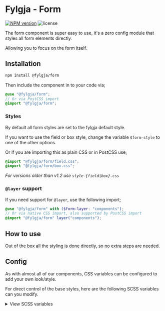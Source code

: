 # Fylgja - Form

[![NPM version](https://img.shields.io/npm/v/@fylgja/form.svg)](https://www.npmjs.org/package/@fylgja/form)
![license](https://img.shields.io/github/license/fylgja/fylgja)

The form component is super easy to use,
it's a zero config module that styles all form elements directly.

Allowing you to focus on the form itself.

## Installation

```bash
npm install @fylgja/form
```

Then include the component in to your code via;

```scss
@use "@fylgja/form";
// Or via PostCSS import
@import "@fylgja/form";
```

### Styles

By default all form styles are set to the fylgja default style.

If you want to use the field or box style,
change the variable `$form-style` to one of the other options.

Or if you are importing this as plain CSS or in PostCSS use;

```css
@import "@fylgja/form/field.css";
@import "@fylgja/form/box.css";
```

_For versions older than v1.2 use `style-{field|box}.css`_

### `@layer` support

If you need support for `@layer`,
use the following import;

```scss
@use "@fylgja/form" with ($form-layer: "components");
// Or via native CSS import, also supported by PostCSS import
@import "@fylgja/form" layer("components");
```

## How to use

Out of the box all the styling is done directly,
so no extra steps are needed.

## Config

As with almost all of our components,
CSS variables can be configured to add your own look/style.

For direct control of the base styles,
here are the following SCSS variables can you modify.

<details class="faq-panel"><summary>View SCSS variables</summary>

```scss
$enable-webkit-autofill-dark-mode: true !default;
$enable-form-layer: false !default;

$form-layer-name: base !default;

$form-focus-color: var(--color-theme, #{$color-theme}) !default;
$form-placeholder-opacity: 0.5 !default;
$form-disabled-opacity: 0.7 !default;
$form-not-editable-border-style: dotted !default;

$form-transition-property: border-color, box-shadow !default;
$form-transition-speed: 150ms !default;
$form-transition-effect: linear !default;

$fieldset-margin: 1rem 0 !default;
$fieldset-padding: 0 !default;
$fieldset-border: 0 !default;

$legend-font-size: 1.25em !default;
$legend-margin: 1rem 0 !default;
$legend-padding: 0 !default;
$legend-border: 0 !default;

$label-margin: 0 !default;

$form-style: default !default;
$form-styles: (
    field: (
        padding: 0.375em 1px,
        border-width: 1px,
        border-style: solid,
        border-color: transparent transparent currentcolor,
        radius: 0,
        shadow: inset 0 -1px 0 $form-focus-color,
        bg: transparent,
        color: inherit,
        file-btn-padding: 0.375em 0.625em,
        file-btn-radius: 3px 3px 0 0,
    ),
    box: (
        padding: 0.375em 0.625em,
        border-width: 1px,
        border-style: solid,
        border-color: transparent transparent currentcolor,
        radius: 4px 4px 0 0,
        shadow: inset 0 -1px 0 $form-focus-color,
        bg: if($root-fg == #000, #eee, #222),
        color: inherit,
        file-btn-padding: 0.375em 0.625em,
        file-btn-radius: 4px 4px 0 0,
    ),
) !default;

// Set styles var's
$form-padding: form-style-get(padding) !default;
$form-border-width: form-style-get(border-width) !default;
$form-border-style: form-style-get(border-style) !default;
$form-border-color: form-style-get(border-color) !default;
$form-radius: form-style-get(radius) !default;
$form-focus-style: form-style-get(shadow) !default;
$form-bg: form-style-get(bg) !default;
$form-color: form-style-get(color) !default;

// Form fields to load the styling on
$form-fields: (
    text,
    number,
    email,
    tel,
    password,
    search,
    url,
    date,
    time,
    month,
    week,
    color,
    file
) !default;

// Form select
$form-icon-size: 1.25em !default;
$form-icon-color: $color-text !default;
// This a static svg turned to to a dataUri,
// you can also use the `@fylgja/sass` package to generate this
$form-select-icon: url('data:image/svg+xml,<svg xmlns="http://www.w3.org/2000/svg" viewBox="0 0 24 24" fill="#{$form-icon-color}"><path d="M0 0h24v24H0z" fill="none"/><path d="M7 10l5 5 5-5z"/></svg>') !default;
```

> `form-style-get()` is the `map-get()` function.
>
> It gets the values from the `$form-styles` variable
> that contains the predefined form styles.
>
> Inspect the `helper.scss` file tot see what is in the default styles.

</details>
